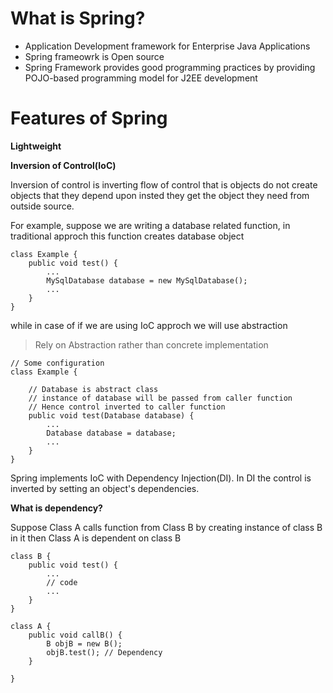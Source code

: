 # What is Spring?
- Application Development framework for Enterprise Java Applications
- Spring frameowrk is Open source 
- Spring Framework provides good programming practices by providing POJO-based programming model for J2EE development

# Features of Spring
**Lightweight**

**Inversion of Control(IoC)**

Inversion of control is inverting flow of control that is objects do not create objects that they depend upon insted they get the object they need from outside source.

For example, suppose we are writing a database related function, in traditional approch this function creates database object 
```
class Example {
    public void test() {
        ...
        MySqlDatabase database = new MySqlDatabase();
        ...
    }
}
```
while in case of if we are using IoC approch we will use abstraction 
> Rely on Abstraction rather than concrete implementation

```
// Some configuration 
class Example {

    // Database is abstract class 
    // instance of database will be passed from caller function
    // Hence control inverted to caller function 
    public void test(Database database) {
        ...
        Database database = database;
        ...
    }
}

```

Spring implements IoC with Dependency Injection(DI). In DI the control is inverted by setting an object's dependencies.

**What is dependency?**

Suppose Class A calls function from Class B by creating instance of class B in it then Class A is dependent on class B

```
class B {
    public void test() {
        ...
        // code
        ...
    }
}

class A {
    public void callB() {
        B objB = new B();
        objB.test(); // Dependency
    }

}
```